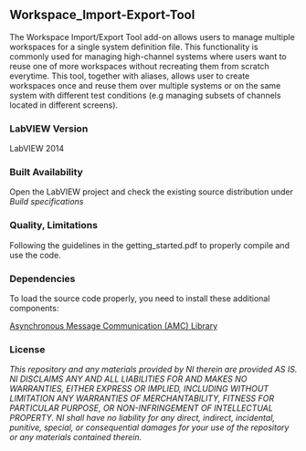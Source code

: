 ## Workspace_Import-Export-Tool ##

The Workspace Import/Export Tool add-on allows users to manage multiple workspaces for a single system definition file.  This functionality is commonly used for managing high-channel systems where users want to reuse one of more workspaces without recreating them from scratch everytime.
This tool, together with aliases, allows user to create workspaces once and reuse them over multiple systems or on the same system with different test conditions (e.g managing subsets of channels located in different screens).

### LabVIEW Version ###

LabVIEW 2014

### Built Availability ###

Open the LabVIEW project and check the existing source distribution under *Build specifications*

### Quality, Limitations ###

Following the guidelines in the getting_started.pdf to properly compile and use the code. 

### Dependencies ###

To load the source code properly, you need to install these additional components:

[Asynchronous Message Communication (AMC) Library](http://www.ni.com/example/31091/en/)

### License ###

*This repository and any materials provided by NI therein are provided AS IS. NI DISCLAIMS ANY AND ALL LIABILITIES FOR AND MAKES NO WARRANTIES, EITHER EXPRESS OR IMPLIED, INCLUDING WITHOUT LIMITATION ANY WARRANTIES OF MERCHANTABILITY, FITNESS FOR  PARTICULAR PURPOSE, OR NON-INFRINGEMENT OF INTELLECTUAL PROPERTY. NI shall have no liability for any direct, indirect, incidental, punitive, special, or consequential damages for your use of the repository or any materials contained therein.*